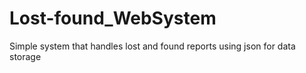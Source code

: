 # Lost-found_WebSystem
Simple system that handles lost and found reports using json for data storage
